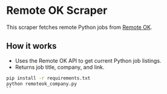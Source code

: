 # Remote OK Scraper

This scraper fetches remote Python jobs from [Remote OK](https://remoteok.io).

## How it works

- Uses the Remote OK API to get current Python job listings.
- Returns job title, company, and link.

```bash
pip install -r requirements.txt
python remoteok_company.py
``